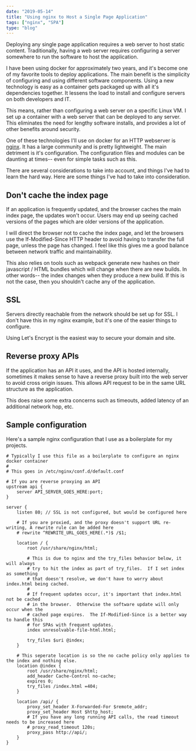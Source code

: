 ```yaml
--- 
date: "2019-05-14"
title: "Using nginx to Host a Single Page Application"
tags: ["nginx", "SPA"]
type: "blog"
---
```


Deploying any single page application requires a web server to host static content. Traditionally, having a web server requires configuring a server somewhere to run the software to host the application.

I have been using docker for approximately two years, and it's become one of my favorite tools to deploy applications.  The main benefit is the simplicity of configuring and using different software components.  Using a new technology is easy as a container gets packaged up with all it's dependencies together.  It lessens the load to install and configure servers on both developers and IT.

This means, rather than configuring a web server on a specific Linux VM.  I set up a container with a web server that can be deployed to any server.  This eliminates the need for lengthy software installs, and provides a lot of other benefits around security.

One of these technologies I'll use on docker for an HTTP webserver is [nginx](www.nginx.com).  It has a large community and is pretty lightweight.  The main detriment is it's configuration.  The configuration files and modules can be daunting at times-- even for simple tasks such as this.  

There are several considerations to take into account, and things I've had to learn the hard way.  Here are some things I've had to take into consideration.

## Don't cache the index page

If an application is frequently updated, and the browser caches the main index page, the updates won't occur.  Users may end up seeing cached versions of the pages which are older versions of the application. 

I will direct the browser not to cache the index page, and let the browsers use the If-Modified-Since HTTP header to avoid having to transfer the full page, unless the page has changed.  I feel like this gives me a good balance between network traffic and maintainability.

This also relies on tools such as webpack generate new hashes on their javascript / HTML bundles which will change when there are new builds.  In other words-- the index changes when they produce a new build.  If this is not the case, then you shouldn't cache any of the application.

## SSL

Servers directly reachable from the network should be set up for SSL.  I don't have this in my nginx example, but it's one of the easier things to configure.

Using Let's Encrypt is the easiest way to secure your domain and site.

## Reverse proxy APIs

If the application has an API it uses, and the API is hosted internally, sometimes it makes sense to have a reverse proxy built into the web server to avoid cross origin issues.  This allows API request to be in the same URL structure as the application.

This does raise some extra concerns such as timeouts, added latency of an additional network hop, etc.  

## Sample configuration 

Here's a sample nginx configuration that I use as a boilerplate for my projects.

```nginx
# Typically I use this file as a boilerplate to configure an nginx docker container
#
# This goes in /etc/nginx/conf.d/default.conf

# If you are reverse proxying an API
upstream api {
    server API_SERVER_GOES_HERE:port;
}

server {
    listen 80; // SSL is not configured, but would be configured here

    # If you are proxied, and the proxy doesn't support URL re-writing, A rewrite rule can be added here
    # rewrite ^REWRITE_URL_GOES_HERE(.*)$ /$1;
    
    location / {
        root /usr/share/nginx/html;

        # This is due to nginx and the try_files behavior below, it will always
        # try to hit the index as part of try_files.  If I set index as something
        # that doesn't resolve, we don't have to worry about index.html being cached.
        #
        # If frequent updates occur, it's important that index.html not be cached 
        # in the browser.  Otherwise the software update will only occur when the
        # cached page expires.  The If-Modified-Since is a better way to handle this
        # for SPAs with frequent updates.
        index unresolvable-file-html.html;

        try_files $uri @index;
    }

    # This seperate location is so the no cache policy only applies to the index and nothing else.
    location @index {
        root /usr/share/nginx/html;
        add_header Cache-Control no-cache;
        expires 0;
        try_files /index.html =404;
    }
    
    location /api/ {
        proxy_set_header X-Forwarded-For $remote_addr;
        proxy_set_header Host $http_host;
        # If you have any long running API calls, the read timeout needs to be increased here
        # proxy_read_timeout 120s;
        proxy_pass http://api/;
    }
}
```